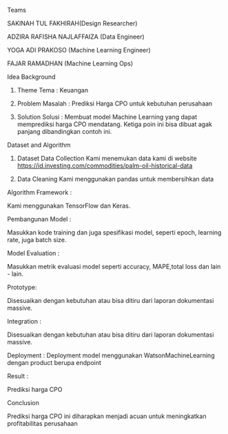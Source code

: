 Teams

SAKINAH TUL FAKHIRAH(Design Researcher)

ADZIRA RAFISHA NAJLAFFAIZA (Data Engineer)

YOGA ADI PRAKOSO (Machine Learning Engineer)

FAJAR RAMADHAN (Machine Learning Ops)

Idea Background

1. Theme
Tema : Keuangan

2. Problem
Masalah : Prediksi Harga CPO untuk kebutuhan perusahaan

3. Solution
Solusi : Membuat model Machine Learning yang dapat memprediksi harga CPO mendatang. Ketiga poin ini bisa dibuat agak panjang dibandingkan contoh ini.

Dataset and Algorithm

1. Dataset
  Data Collection
  Kami menemukan data kami di website https://id.investing.com/commodities/palm-oil-historical-data

2. Data Cleaning
  Kami menggunakan pandas untuk membersihkan data

Algorithm
Framework :

Kami menggunakan TensorFlow dan Keras.

Pembangunan Model : 

Masukkan kode training dan juga spesifikasi model, seperti epoch, learning rate, juga batch size.

Model Evaluation : 

Masukkan metrik evaluasi model seperti accuracy, MAPE,total loss dan lain - lain.

Prototype: 

Disesuaikan dengan kebutuhan atau bisa ditiru dari laporan dokumentasi massive.

Integration : 

Disesuaikan dengan kebutuhan atau bisa ditiru dari laporan dokumentasi massive.

Deployment : 
Deployment model menggunakan WatsonMachineLearning dengan product berupa endpoint

Result : 

Prediksi harga CPO

Conclusion

Prediksi harga CPO ini diharapkan menjadi acuan untuk meningkatkan profitabilitas perusahaan

